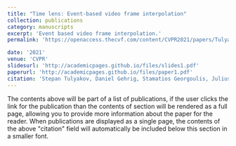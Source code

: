 ```yaml
---
title: "Time lens: Event-based video frame interpolation"
collection: publications
category: manuscripts
excerpt: 'Event based video frame interpolation.'
permalink: 'https://openaccess.thecvf.com/content/CVPR2021/papers/Tulyakov_Time_Lens_Event-Based_Video_Frame_Interpolation_CVPR_2021_paper.pdf'

date: '2021'
venue: 'CVPR'
slidesurl: 'http://academicpages.github.io/files/slides1.pdf'
paperurl: 'http://academicpages.github.io/files/paper1.pdf'
citation: 'Stepan Tulyakov, Daniel Gehrig, Stamatios Georgoulis, Julius Erbach, Mathias Gehrig, Yuanyou Li, Davide Scaramuzza'
---
```


The contents above will be part of a list of publications, if the user clicks the link for the publication than the contents of section will be rendered as a full page, allowing you to provide more information about the paper for the reader. When publications are displayed as a single page, the contents of the above "citation" field will automatically be included below this section in a smaller font.
